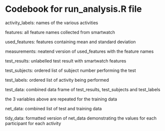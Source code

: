 # Codebook for run_analysis.R file

activity_labels: names of the various activities

features: all feature names collected from smartwatch

used_features: features containing mean and standard deviation

measurements: neatend version of used_features with the feature names

test_results: unlabelled test result with smartwatch features 

test_subjects: ordered list of subject number performing the test

test_labels: ordered list of activity being performed

test_data: combined data frame of test_results, test_subjects and test_labels

the 3 variables above are repeated for the training data

net_data: combined list of test and training data

tidy_data: formatted version of net_data demonstrating the values for each participant for each activity

